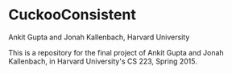 # CuckooConsistent
Ankit Gupta and Jonah Kallenbach, Harvard University

This is a repository for the final project of Ankit Gupta and Jonah Kallenbach, in Harvard University's CS 223, Spring 2015. 
